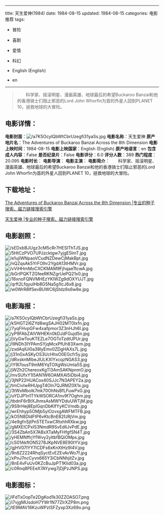 
---
title: 天生爱神(1984)
date: 1984-08-15
updated: 1984-08-15
categories: 电影推荐
tags:
- 冒险
- 喜剧
- 爱情
- 科幻

- English (English)
- en
---


> 　　科学家、摇滚明星、漫画英雄、地球最后的希望Buckaroo Banzai和他的香港骑士们阻止邪恶的Lord John Whorfin为首的外星人回到PLANET 10，拯救地球的大冒险。

## **电影详情**：

**电影封面**：<img src="https://image.tmdb.org/t/p/w200/a7K5OcylQbWtCbrUzegfi31yaSs.jpg" alt="/a7K5OcylQbWtCbrUzegfi31yaSs.jpg" title="/a7K5OcylQbWtCbrUzegfi31yaSs.jpg">
**电影名称**：天生爱神
**原产地片名**：The Adventures of Buckaroo Banzai Across the 8th Dimension
**电影上映时间**：1984-08-15
**电影上映国家**：English (English)
**原产地语言**：en
**包含成人内容**：False
**是否纪录片**：False
**电影评分**：6.0
**评分人数**：389
**热门程度**：20.095
**电影时长**：
**电影导演**：
**电影主演**：
**电影简介**：　　科学家、摇滚明星、漫画英雄、地球最后的希望Buckaroo Banzai和他的香港骑士们阻止邪恶的Lord John Whorfin为首的外星人回到PLANET 10，拯救地球的大冒险。

## **下载地址**：
[The Adventures of Buckaroo Banzai Across the 8th Dimension |专业的种子搜索、磁力链接搜索引擎](https://movie.amd794.com:2083/?search=The%20Adventures%20of%20Buckaroo%20Banzai%20Across%20the%208th%20Dimension&ordering=&mode=match_phrase&page_size=10&page=1)

[天生爱神 |专业的种子搜索、磁力链接搜索引擎](https://movie.amd794.com:2083/?search=%E5%A4%A9%E7%94%9F%E7%88%B1%E7%A5%9E&ordering=&mode=match_phrase&page_size=10&page=1)
 

## **电影剧照**：
<img src="https://image.tmdb.org/t/p/original/sEDxbBJUgz3cM5cRr7HESlThTJS.jpg" alt="/sEDxbBJUgz3cM5cRr7HESlThTJS.jpg" title="/sEDxbBJUgz3cM5cRr7HESlThTJS.jpg"><img src="https://image.tmdb.org/t/p/original/5HtCzPVO7UPJzcktgw7yjgE5ImT.jpg" alt="/5HtCzPVO7UPJzcktgw7yjgE5ImT.jpg" title="/5HtCzPVO7UPJzcktgw7yjgE5ImT.jpg"><img src="https://image.tmdb.org/t/p/original/e1ujlWNpaoVCudNZDewCjMakBpt.jpg" alt="/e1ujlWNpaoVCudNZDewCjMakBpt.jpg" title="/e1ujlWNpaoVCudNZDewCjMakBpt.jpg"><img src="https://image.tmdb.org/t/p/original/nQZqsAk5YrFOlhr2YgdA13tHMVr.jpg" alt="/nQZqsAk5YrFOlhr2YgdA13tHMVr.jpg" title="/nQZqsAk5YrFOlhr2YgdA13tHMVr.jpg"><img src="https://image.tmdb.org/t/p/original/vViHHmMoCXCKMAM9FjhqaeTtcwA.jpg" alt="/vViHHmMoCXCKMAM9FjhqaeTtcwA.jpg" title="/vViHHmMoCXCKMAM9FjhqaeTtcwA.jpg"><img src="https://image.tmdb.org/t/p/original/bGrIPQKTZGfeeRKNZgrUePQ21x0.jpg" alt="/bGrIPQKTZGfeeRKNZgrUePQ21x0.jpg" title="/bGrIPQKTZGfeeRKNZgrUePQ21x0.jpg"><img src="https://image.tmdb.org/t/p/original/16xnoFQNVMHEzYKlWZg9dOXYUJT.jpg" alt="/16xnoFQNVMHEzYKlWZg9dOXYUJT.jpg" title="/16xnoFQNVMHEzYKlWZg9dOXYUJT.jpg"><img src="https://image.tmdb.org/t/p/original/qrft2LfqyulHb8G5Na5g1lcJ6x8.jpg" alt="/qrft2LfqyulHb8G5Na5g1lcJ6x8.jpg" title="/qrft2LfqyulHb8G5Na5g1lcJ6x8.jpg"><img src="https://image.tmdb.org/t/p/original/w0WrR8lfSevBUWC6jStdz8s6w8e.jpg" alt="/w0WrR8lfSevBUWC6jStdz8s6w8e.jpg" title="/w0WrR8lfSevBUWC6jStdz8s6w8e.jpg">

## **电影海报**：
<img src="https://image.tmdb.org/t/p/original/a7K5OcylQbWtCbrUzegfi31yaSs.jpg" alt="/a7K5OcylQbWtCbrUzegfi31yaSs.jpg" title="/a7K5OcylQbWtCbrUzegfi31yaSs.jpg"><img src="https://image.tmdb.org/t/p/original/k5HGT2i6ZYd8wgSAJH02MT0Ixfn.jpg" alt="/k5HGT2i6ZYd8wgSAJH02MT0Ixfn.jpg" title="/k5HGT2i6ZYd8wgSAJH02MT0Ixfn.jpg"><img src="https://image.tmdb.org/t/p/original/7yqFHvpGFw4xafpmor3Z3nHJh6I.jpg" alt="/7yqFHvpGFw4xafpmor3Z3nHJh6I.jpg" title="/7yqFHvpGFw4xafpmor3Z3nHJh6I.jpg"><img src="https://image.tmdb.org/t/p/original/yP9FAbZAlVWHEKn0kDJdFGujd5n.jpg" alt="/yP9FAbZAlVWHEKn0kDJdFGujd5n.jpg" title="/yP9FAbZAlVWHEKn0kDJdFGujd5n.jpg"><img src="https://image.tmdb.org/t/p/original/jVyGwTouKTEZLe7OGToTzdtUPUr.jpg" alt="/jVyGwTouKTEZLe7OGToTzdtUPUr.jpg" title="/jVyGwTouKTEZLe7OGToTzdtUPUr.jpg"><img src="https://image.tmdb.org/t/p/original/l9NDh3IYPAmSYjqMcxPfUh83Xwm.jpg" alt="/l9NDh3IYPAmSYjqMcxPfUh83Xwm.jpg" title="/l9NDh3IYPAmSYjqMcxPfUh83Xwm.jpg"><img src="https://image.tmdb.org/t/p/original/zxdAqlUi0a38lyEmv0ZDgHAXs7L.jpg" alt="/zxdAqlUi0a38lyEmv0ZDgHAXs7L.jpg" title="/zxdAqlUi0a38lyEmv0ZDgHAXs7L.jpg"><img src="https://image.tmdb.org/t/p/original/j31nGxASKyOS3UcHhxO0EGcfr5y.jpg" alt="/j31nGxASKyOS3UcHhxO0EGcfr5y.jpg" title="/j31nGxASKyOS3UcHhxO0EGcfr5y.jpg"><img src="https://image.tmdb.org/t/p/original/dRxsknMIbeJIULKXIYxcqzNGAS3.jpg" alt="/dRxsknMIbeJIULKXIYxcqzNGAS3.jpg" title="/dRxsknMIbeJIULKXIYxcqzNGAS3.jpg"><img src="https://image.tmdb.org/t/p/original/iY9l7ousT9mM6YqTOXgWsUmla5S.jpg" alt="/iY9l7ousT9mM6YqTOXgWsUmla5S.jpg" title="/iY9l7ousT9mM6YqTOXgWsUmla5S.jpg"><img src="https://image.tmdb.org/t/p/original/jWZh2ChereoxKgTl3AmSAKNpnmO.jpg" alt="/jWZh2ChereoxKgTl3AmSAKNpnmO.jpg" title="/jWZh2ChereoxKgTl3AmSAKNpnmO.jpg"><img src="https://image.tmdb.org/t/p/original/mvSUfxY1I5AN1W6OAMXAI5iDbi4.jpg" alt="/mvSUfxY1I5AN1W6OAMXAI5iDbi4.jpg" title="/mvSUfxY1I5AN1W6OAMXAI5iDbi4.jpg"><img src="https://image.tmdb.org/t/p/original/3jNP22HUACox40SJJc7N3APEY2a.jpg" alt="/3jNP22HUACox40SJJc7N3APEY2a.jpg" title="/3jNP22HUACox40SJJc7N3APEY2a.jpg"><img src="https://image.tmdb.org/t/p/original/tmCivIwRHUpgT4Oln7QJRMZ0X1x.jpg" alt="/tmCivIwRHUpgT4Oln7QJRMZ0X1x.jpg" title="/tmCivIwRHUpgT4Oln7QJRMZ0X1x.jpg"><img src="https://image.tmdb.org/t/p/original/3tWxMboIk7mk70OhNsBfLFuwPxG.jpg" alt="/3tWxMboIk7mk70OhNsBfLFuwPxG.jpg" title="/3tWxMboIk7mk70OhNsBfLFuwPxG.jpg"><img src="https://image.tmdb.org/t/p/original/uYDJP1n1TYkWSORCA1nv9f7Oghm.jpg" alt="/uYDJP1n1TYkWSORCA1nv9f7Oghm.jpg" title="/uYDJP1n1TYkWSORCA1nv9f7Oghm.jpg"><img src="https://image.tmdb.org/t/p/original/tbdnF6rBtXJhmsAsMWYDduUWTjM.jpg" alt="/tbdnF6rBtXJhmsAsMWYDduUWTjM.jpg" title="/tbdnF6rBtXJhmsAsMWYDduUWTjM.jpg"><img src="https://image.tmdb.org/t/p/original/9S9rHej8EplGqnDbKlfYyKCVmdb.jpg" alt="/9S9rHej8EplGqnDbKlfYyKCVmdb.jpg" title="/9S9rHej8EplGqnDbKlfYyKCVmdb.jpg"><img src="https://image.tmdb.org/t/p/original/wrEhhyp5OMjb5ylOzvxgAWFMTFB.jpg" alt="/wrEhhyp5OMjb5ylOzvxgAWFMTFB.jpg" title="/wrEhhyp5OMjb5ylOzvxgAWFMTFB.jpg"><img src="https://image.tmdb.org/t/p/original/kO5N8DldFtP6vKtcBnE82fJRjVm.jpg" alt="/kO5N8DldFtP6vKtcBnE82fJRjVm.jpg" title="/kO5N8DldFtP6vKtcBnE82fJRjVm.jpg"><img src="https://image.tmdb.org/t/p/original/4e9gfnSjtPn5TETxwCRtxhhRXkw.jpg" alt="/4e9gfnSjtPn5TETxwCRtxhhRXkw.jpg" title="/4e9gfnSjtPn5TETxwCRtxhhRXkw.jpg"><img src="https://image.tmdb.org/t/p/original/gMXEICPxIS3NmdR9SvEdlIJvPdE.jpg" alt="/gMXEICPxIS3NmdR9SvEdlIJvPdE.jpg" title="/gMXEICPxIS3NmdR9SvEdlIJvPdE.jpg"><img src="https://image.tmdb.org/t/p/original/3S4ZbAn5X7ABxXTaMyFHfgfSN4T.jpg" alt="/3S4ZbAn5X7ABxXTaMyFHfgfSN4T.jpg" title="/3S4ZbAn5X7ABxXTaMyFHfgfSN4T.jpg"><img src="https://image.tmdb.org/t/p/original/yHEMNffrjYfWvy2yItbfBQiOMps.jpg" alt="/yHEMNffrjYfWvy2yItbfBQiOMps.jpg" title="/yHEMNffrjYfWvy2yItbfBQiOMps.jpg"><img src="https://image.tmdb.org/t/p/original/cS01AkftON5278JKpNVE8E90tYV.jpg" alt="/cS01AkftON5278JKpNVE8E90tYV.jpg" title="/cS01AkftON5278JKpNVE8E90tYV.jpg"><img src="https://image.tmdb.org/t/p/original/gjHV07IYY7iCDFs6xKnXtHz9I4V.jpg" alt="/gjHV07IYY7iCDFs6xKnXtHz9I4V.jpg" title="/gjHV07IYY7iCDFs6xKnXtHz9I4V.jpg"><img src="https://image.tmdb.org/t/p/original/9n8Z2224RhqSyctEvEZEvAvWo7f.jpg" alt="/9n8Z2224RhqSyctEvEZEvAvWo7f.jpg" title="/9n8Z2224RhqSyctEvEZEvAvWo7f.jpg"><img src="https://image.tmdb.org/t/p/original/xPnJ7ncCyvn665Y3iCbNNhjitZv.jpg" alt="/xPnJ7ncCyvn665Y3iCbNNhjitZv.jpg" title="/xPnJ7ncCyvn665Y3iCbNNhjitZv.jpg"><img src="https://image.tmdb.org/t/p/original/8nE4vFuUv0KZcBuJpPT1Klid03a.jpg" alt="/8nE4vFuUv0KZcBuJpPT1Klid03a.jpg" title="/8nE4vFuUv0KZcBuJpPT1Klid03a.jpg"><img src="https://image.tmdb.org/t/p/original/c0Rnq8PEEeX7AYywg7jDjPzJNPS.jpg" alt="/c0Rnq8PEEeX7AYywg7jDjPzJNPS.jpg" title="/c0Rnq8PEEeX7AYywg7jDjPzJNPS.jpg">

## **电影图标**：
<img src="https://image.tmdb.org/t/p/original/lFdTxOopTe2DgKod1k30ZZOASO7.png" alt="/lFdTxOopTe2DgKod1k30ZZOASO7.png" title="/lFdTxOopTe2DgKod1k30ZZOASO7.png"><img src="https://image.tmdb.org/t/p/original/i7vjgMUsdoH7YWr1N77ZIrXZP8m.png" alt="/i7vjgMUsdoH7YWr1N77ZIrXZP8m.png" title="/i7vjgMUsdoH7YWr1N77ZIrXZP8m.png"><img src="https://image.tmdb.org/t/p/original/tE9MAV16KzuWPzISFZyxp3Xz69o.png" alt="/tE9MAV16KzuWPzISFZyxp3Xz69o.png" title="/tE9MAV16KzuWPzISFZyxp3Xz69o.png">
